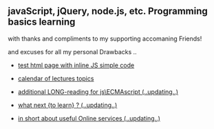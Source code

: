 ## javaScript, jQuery, node.js, etc. Programming basics learning 

with thanks and compliments to my supporting accomaning Friends!  

and excuses for all my personal Drawbacks ..

- [test html page with inline JS simple code](inn.html) 

- [calendar of lectures topics](schedule-2018.md)

- [additional LONG-reading for js\ECMAscript (..updating..)](add-reading.md)

- [what next {to learn} ? (..updating..)](w_n_.md)

- [in short about useful Online services (..updating..)](o_s_.md)

